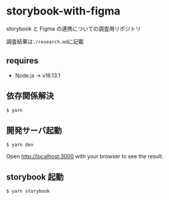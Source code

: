 # storybook-with-figma

storybook と Figma の連携についての調査用リポジトリ

調査結果は`./research.md`に記載

## requires

- Node.js -> v16.13.1

## 依存関係解決

```bash
$ yarn
```

## 開発サーバ起動

```bash
$ yarn dev
```

Open [http://localhost:3000](http://localhost:3000) with your browser to see the result.

## storybook 起動

```bash
$ yarn storybook
```
